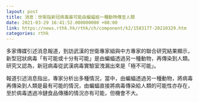 ```yaml
---
layout: post
title: 消息：世衛指新冠病毒最可能由蝙蝠經一種動物傳至人類
date: 2021-03-29 16:41:52.000000000 +08:00
link: https://news.rthk.hk/rthk/ch/component/k2/1583177-20210329.htm
categories: rthk
---
```


多家傳媒引述消息報道，到訪武漢的世衛專家組與中方專家的聯合研究結果顯示，新型冠狀病毒「有可能或十分有可能」是由蝙蝠透過另一種動物，再傳染到人類。研究又認為，新冠病毒從武漢病毒實驗室洩漏出來是「極不可能」。

報道引述消息指出，專家分析出多種情況，當中，由蝙蝠透過另一種動物，將病毒再傳染到人類是最有可能的情況，由蝙蝠直接將病毒傳染給人類的可能性亦存在，至於病毒透過冷鏈食品傳播的情況亦有可能，但機會不大。
